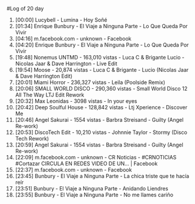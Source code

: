 #Log of 20 day

1. [00:00] Lucybell - Lumina - Hoy Soñé
1. [01:34] Enrique Bunbury - El Viaje a Ninguna Parte - Lo Que Queda Por Vivir
1. [04:16] m.facebook.com - unknown - Facebook
1. [04:20] Enrique Bunbury - El Viaje a Ninguna Parte - Lo Que Queda Por Vivir
1. [19:48] Nonemus UNTMD - 163,010 vistas - Luca C & Brigante Lucio - Nicolas Jaar & Dave Harrington - Live Edit
1. [19:54] Moose - 20,874 vistas - Luca C & Brigante - Lucio (Nicolas Jaar & Dave Harrington Edit)
1. [20:01] Miami Horror - 236,327 vistas - Leila (Poolside Remix)
1. [20:06] SMALL WORLD DISCO - 290,360 vistas - Small World Disco 12   All The Way LTJ Edit Rework
1. [20:32] Max Leonidas - 3098 vistas - In your eyes
1. [20:42] Deep Soulful House - 128,842 vistas - Ltj Xperience - Discover Me
1. [20:46] Angel Sakurai - 1554 vistas - Barbra Streisand - Guilty (Angel Re-work)
1. [20:53] DiscoTech Edit - 10,210 vistas - Johnnie Taylor - Stormy (Disco Tech Rework)
1. [20:59] Angel Sakurai - 1554 vistas - Barbra Streisand - Guilty (Angel Re-work)
1. [22:09] m.facebook.com - unknown - CR Noticias - #CRNOTICIAS #Cortazar CIRCULA EN REDES VIDEO DE UN... | Facebook
1. [22:37] m.facebook.com - unknown - Facebook
1. [23:45] Bunbury - El Viaje a Ninguna Parte - La chica triste que te hacía reír
1. [23:51] Bunbury - El Viaje a Ninguna Parte - Anidando Liendres
1. [23:55] Bunbury - El Viaje a Ninguna Parte - No me llames cariño
